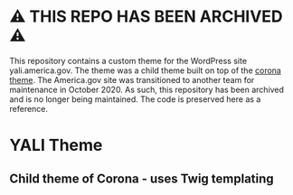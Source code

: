 # :warning: THIS REPO HAS BEEN ARCHIVED :warning:

This repository contains a custom theme for the WordPress site yali.america.gov. The theme was a child theme built on top of the [corona theme](https://github.com/IIP-Design/corona-theme). The America.gov site was transitioned to another team for maintenance in October 2020. As such, this repository has been archived and is no longer being maintained. The code is preserved here as a reference.

# YALI Theme

## Child theme of Corona - uses Twig templating
